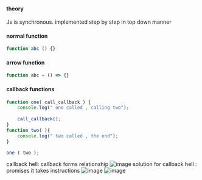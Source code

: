 
#### theory
Js is synchronous. implemented step by step in top down manner

#### normal function
```js
function abc () {}
```

#### arrow function
```js
function abc = () => {}
```

#### callback functions
```js
function one( call_callback ) {
    console.log(" one called , calling two");
    
    call_callback();
}
function two( ){
    console.log(" two called , the end");
}

one ( two );
```
callback hell: 
callback forms relationship
![image](https://user-images.githubusercontent.com/77224604/236623983-ea1c2226-febf-4947-96e4-b784b92f3620.png)
solution for callback hell : promises
it takes instructions
![image](https://user-images.githubusercontent.com/77224604/236623989-1f8e10ef-d909-45aa-986f-f1d8dd1a1212.png)
![image](https://user-images.githubusercontent.com/77224604/236623992-d90cda5e-75ac-4c93-a665-f5549822e87e.png)
